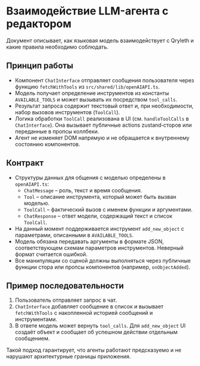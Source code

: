 # Взаимодействие LLM-агента с редактором

Документ описывает, как языковая модель взаимодействует с Qryleth и какие правила необходимо соблюдать.

## Принцип работы
- Компонент `ChatInterface` отправляет сообщения пользователя через функцию `fetchWithTools` из `src/shared/lib/openAIAPI.ts`.
- Модель получает определение инструментов из константы `AVAILABLE_TOOLS` и может вызывать их посредством `tool_calls`.
- Результат запроса содержит текстовый ответ и, при необходимости, набор вызовов инструментов (`ToolCall`).
- Логика обработки `ToolCall` реализована в UI (см. `handleToolCalls` в `ChatInterface`). Она вызывает публичные actions zustand‑сторов или переданные в пропсы коллбеки.
- Агент не изменяет DOM напрямую и не обращается к внутреннему состоянию компонентов.

## Контракт
- Структуры данных для общения с моделью определены в `openAIAPI.ts`:
  - `ChatMessage` – роль, текст и время сообщения.
  - `Tool` – описание инструмента, который может быть вызван моделью.
  - `ToolCall` – фактический вызов с именем функции и аргументами.
  - `ChatResponse` – ответ модели, содержащий текст и список `ToolCall`.
- На данный момент поддерживается инструмент `add_new_object` с параметрами, описанными в `AVAILABLE_TOOLS`.
- Модель обязана передавать аргументы в формате JSON, соответствующем схемам параметров инструментов. Неверный формат считается ошибкой.
- Все манипуляции со сценой должны выполняться через публичные функции стора или пропсы компонентов (например, `onObjectAdded`).

## Пример последовательности
1. Пользователь отправляет запрос в чат.
2. `ChatInterface` добавляет сообщение в список и вызывает `fetchWithTools` с накопленной историей сообщений и инструментами.
3. В ответе модель может вернуть `tool_calls`. Для `add_new_object` UI создаёт объект и сообщает об успешном действии отдельным сообщением.

Такой подход гарантирует, что агенты работают предсказуемо и не нарушают архитектурные границы приложения.
